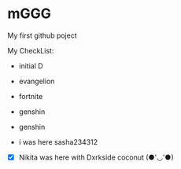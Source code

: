 # mGGG
My first github poject

My CheckList:
   *  initial D
   *  evangelion
   * fortnite
   * genshin
    
   * genshin
   * i was here sasha234312
                  
- [x] Nikita was here with Dxrkside
 coconut    (●'◡'●)